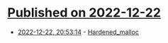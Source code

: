 # [Published on 2022-12-22](index.md)

* [2022-12-22, 20:53:14](https://news.ycombinator.com/item?id=34098513) - [Hardened_malloc](https://github.com/GrapheneOS/hardened_malloc)
